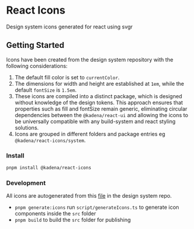 # React Icons

Design system icons generated for react using svgr

## Getting Started

Icons have been created from the design system repository with the following considerations:

1. The default fill color is set to `currentColor`.
2. The dimensions for width and height are established at `1em`, while the default `fontSize` is `1.5em`.
3. These icons are compiled into a distinct package, which is designed without knowledge of the design tokens. This approach ensures that properties such as fill and fontSize remain generic, eliminating circular dependencies between the `@kadena/react-ui` and allowing the icons to be universally compatible with any build-system and react styling solutions.
4. Icons are grouped in different folders and package entries eg `@kadena/react-icons/system`.

### Install

```sh
pnpm install @kadena/react-icons
```

### Development

All icons are autogenerated from this [file](https://github.com/kadena-community/design-system/blob/main/tokens/foundation/icon/svg.tokens.json) in the design system repo.

- `pnpm generate:icons` run `script/generateIcons.ts` to generate icon components inside the `src` folder
- `pnpm build` to build the `src` folder for publishing
